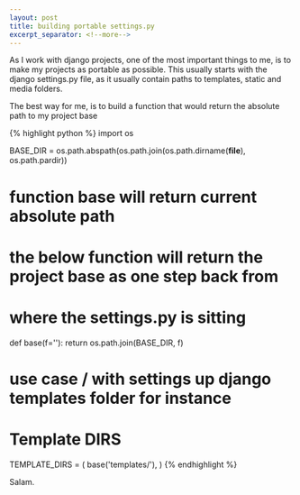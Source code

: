 ```yaml
---
layout: post
title: building portable settings.py
excerpt_separator: <!--more-->
---
```


As I work with django projects, one of the most important things to me, is to make my projects as portable as possible. 
This usually starts with the django settings.py file, as it usually contain paths to templates, static and media folders.
 
 <!--more-->

The best way for me, is to build a function that would return the absolute path to my project base


{% highlight python %}
import os

BASE_DIR = os.path.abspath(os.path.join(os.path.dirname(__file__),
                                        os.path.pardir))
# function base will return current absolute path
# the below function will return the project base as one step back from 
# where the settings.py is sitting
def base(f=''):
    return os.path.join(BASE_DIR, f)

# use case / with settings up django templates folder for instance 
# Template DIRS
TEMPLATE_DIRS = (
    base('templates/'),
)
{% endhighlight %}
     
     
Salam.